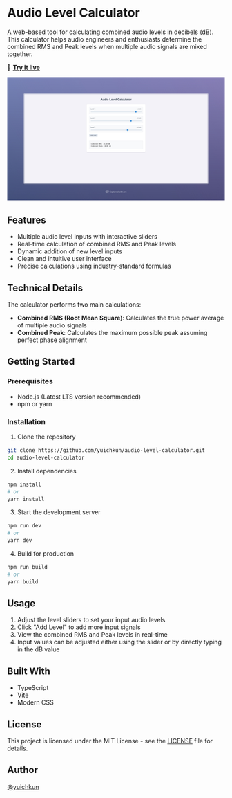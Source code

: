 # Audio Level Calculator

A web-based tool for calculating combined audio levels in decibels (dB). This calculator helps audio engineers and enthusiasts determine the combined RMS and Peak levels when multiple audio signals are mixed together.

🔗 **[Try it live](https://audio-level-calculator.vercel.app/)**

![Audio Level Calculator Screenshot](./screenshot.jpeg)

## Features

- Multiple audio level inputs with interactive sliders
- Real-time calculation of combined RMS and Peak levels
- Dynamic addition of new level inputs
- Clean and intuitive user interface
- Precise calculations using industry-standard formulas

## Technical Details

The calculator performs two main calculations:
- **Combined RMS (Root Mean Square)**: Calculates the true power average of multiple audio signals
- **Combined Peak**: Calculates the maximum possible peak assuming perfect phase alignment

## Getting Started

### Prerequisites

- Node.js (Latest LTS version recommended)
- npm or yarn

### Installation

1. Clone the repository
```bash
git clone https://github.com/yuichkun/audio-level-calculator.git
cd audio-level-calculator
```

2. Install dependencies
```bash
npm install
# or
yarn install
```

3. Start the development server
```bash
npm run dev
# or
yarn dev
```

4. Build for production
```bash
npm run build
# or
yarn build
```

## Usage

1. Adjust the level sliders to set your input audio levels
2. Click "Add Level" to add more input signals
3. View the combined RMS and Peak levels in real-time
4. Input values can be adjusted either using the slider or by directly typing in the dB value

## Built With

- TypeScript
- Vite
- Modern CSS

## License

This project is licensed under the MIT License - see the [LICENSE](LICENSE) file for details.

## Author

[@yuichkun](https://github.com/yuichkun) 